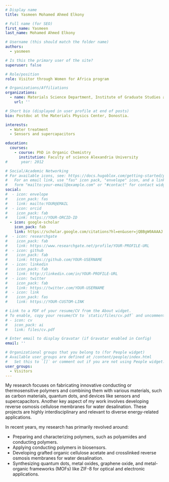 ```yaml
---
# Display name
title: Yasmeen Mohamed Ahmed Elkony

# Full name (for SEO)
first_name: Yasmeen
last_name: Mohamed Ahmed Elkony

# Username (this should match the folder name)
authors:
  - yasmeen

# Is this the primary user of the site?
superuser: false

# Role/position
role: Visitor through Women for Africa program

# Organizations/Affiliations
organizations:
  - name: Materials Science Department, Institute of Graduate Studies and Research, Alexandria University
    url: ''

# Short bio (displayed in user profile at end of posts)
bio: Postdoc at the Materials Physics Center, Donostia.

interests:
  - Water treatment
  - Sensors and supercapacitors

education:
  courses:
    - course: PhD in Organic Chemistry
      institution: Faculty of science Alexandria University
#      year: 2012

# Social/Academic Networking
# For available icons, see: https://docs.hugoblox.com/getting-started/page-builder/#icons
#   For an email link, use "fas" icon pack, "envelope" icon, and a link in the
#   form "mailto:your-email@example.com" or "#contact" for contact widget.
social:
#  - icon: envelope
#    icon_pack: fas
#    link: mailto:YOUR@EMAIL
#  - icon: orcid
#    icon_pack: fab
#    link: https://YOUR-ORCID-ID
  - icon: google-scholar
    icon_pack: fab
    link: https://scholar.google.com/citations?hl=en&user=jQBBgW0AAAAJ
#  - icon: researchgate
#    icon_pack: fab
#    link: https://www.researchgate.net/profile/YOUR-PROFILE-URL
#  - icon: github
#    icon_pack: fab
#    link: https://github.com/YOUR-USERNAME
#  - icon: linkedin
#    icon_pack: fab
#    link: http://linkedin.com/in/YOUR-PROFILE-URL
#  - icon: twitter
#    icon_pack: fab
#    link: https://twitter.com/YOUR-USERNAME
#  - icon: link
#    icon_pack: fas
#    link: https://YOUR-CUSTOM-LINK

# Link to a PDF of your resume/CV from the About widget.
# To enable, copy your resume/CV to `static/files/cv.pdf` and uncomment the lines below.
# - icon: cv
#   icon_pack: ai
#   link: files/cv.pdf

# Enter email to display Gravatar (if Gravatar enabled in Config)
email: ''

# Organizational groups that you belong to (for People widget)
# Available user_groups are defined at /content/people/index.html
#   Set this to `[]` or comment out if you are not using People widget.
user_groups:
  - Visitors
---
```


My research focuses on fabricating innovative conducting or thermosensitive polymers and combining them with various materials, such as carbon materials, quantum dots, and devices like sensors and supercapacitors.
Another key aspect of my work involves developing reverse osmosis cellulose membranes for water desalination.
These projects are highly interdisciplinary and relevant to diverse energy-related applications.

In recent years, my research has primarily revolved around:
- Preparing and characterizing polymers, such as polyamides and conducting polymers.
- Applying conducting polymers in biosensors.
- Developing grafted organic cellulose acetate and crosslinked reverse osmosis membranes for water desalination.
- Synthesizing quantum dots, metal oxides, graphene oxide, and metal-organic frameworks (MOFs) like ZIF-8 for optical and electronic applications.
